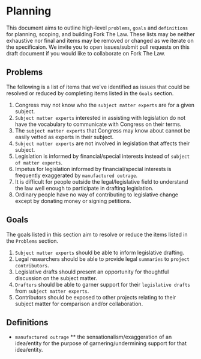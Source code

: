 # Planning
This document aims to outline high-level `problems`, `goals` and `definitions` for planning, scoping, and building Fork The Law. These lists may be neither exhaustive nor final and items may be removed or changed as we iterate on the specificaion. We invite you to open issues/submit pull requests on this draft document if you would like to collaborate on Fork The Law.

## Problems
The following is a list of items that we've identified as issues that could be resolved or reduced by completing items listed in the `Goals` section.

  1. Congress may not know who the `subject matter experts` are for a given subject.
  1. `Subject matter experts` interested in assisting with legislation do not have the vocabulary to communicate with Congress on their terms.
  1. The `subject matter experts` that Congress may know about cannot be easily vetted as experts in their subject.
  1. `Subject matter experts` are not involved in legislation that affects their subject.
  1. Legislation is informed by financial/special interests instead of `subject of matter experts`.
  1. Impetus for legislation informed by financial/special interests is frequently exaggerated by `manufactured outrage`.
  1. It is difficult for people outside the legal/legislative field to understand the law well enough to participate in drafting legislation.
  1. Ordinary people have no way of contributing to legislative change except by donating money or signing petitions.

## Goals
The goals listed in this section aim to resolve or reduce the items listed in the `Problems` section.

  1. `Subject matter experts` should be able to inform legislative drafting.
  1. Legal researchers should be able to provide legal `summaries` to `project contributors`.
  1. Legislative drafts should present an opportunity for thoughtful discussion on the subject matter.
  1. `Drafters` should be able to garner support for their `legislative drafts` from `subject matter experts`.
  1. Contributors should be exposed to other projects relating to their subject matter for comparison and/or collaboration.

## Definitions
  * `manufactured outrage`
  ** the sensationalism/exaggeration of an idea/entity for the purpose of garnering/undermining support for that idea/entity.
